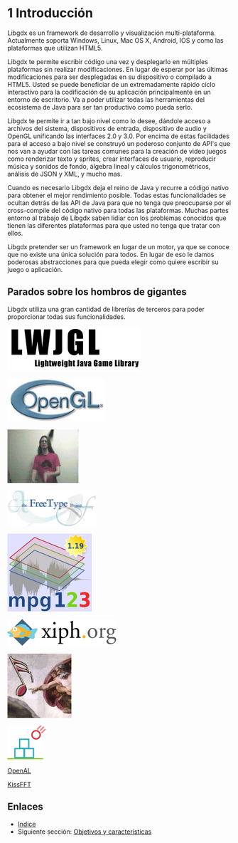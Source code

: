 # 1 Introducción

Libgdx es un framework de desarrollo y visualización multi-plataforma. Actualmente soporta Windows, Linux, Mac OS X, Android, IOS y como las plataformas que utilizan HTML5.

Libgdx te permite escribir código una vez y desplegarlo en múltiples plataformas sin realizar modificaciones. En lugar de esperar por las últimas modificaciones para ser desplegadas en su dispositivo o compilado a HTML5.
Usted se puede beneficiar de un extremadamente rápido ciclo interactivo para la codificación de su aplicación principalmente en un entorno de escritorio. Va a poder utilizar todas las herramientas del ecosistema de Java para ser tan productivo como pueda serlo.

Libgdx te permite ir a tan bajo nivel como lo desee, dándole acceso a archivos del sistema, dispositivos de entrada, dispositivo de audio y OpenGL unificando las interfaces 2.0 y 3.0.
Por encima de estas facilidades para el acceso a bajo nivel se construyó un poderoso conjunto de API's que nos van a ayudar con las tareas comunes para la creación de video juegos como renderizar texto y sprites, crear interfaces de usuario, reproducir música y sonidos de fondo, álgebra lineal y cálculos trigonométricos, análisis de JSON y XML, y mucho mas.

Cuando es necesario Libgdx deja el reino de Java y recurre a código nativo para obtener el mejor rendimiento posible. Todas estas funcionalidades se ocultan detrás de las API de Java para que no tenga que preocuparse por el cross-compile del código nativo para todas las plataformas.
Muchas partes entorno al trabajo de Libgdx saben lidiar con los problemas conocidos que tienen las diferentes plataformas para que usted no tenga que tratar con ellos.

Libgdx pretender ser un framework en lugar de un motor, ya que se conoce que no existe una única solución para todos. En lugar de eso le damos poderosas abstracciones para que pueda elegir como quiere escribir su juego o aplicación.

## Parados sobre los hombros de gigantes

Libgdx utiliza una gran cantidad de librerías de terceros para poder proporcionar todas sus funcionalidades.

[![LWJGL](./images/introduccion/libjgl.png)](http://www.lwjgl.org/)

[![OpenGL](./images/introduccion/opengl.jpe)](http://www.opengl.org/)

[![Nothing](./images/introduccion/nothing.gif)](http://nothings.org/)

[![FreeType](./images/introduccion/freetype.png)](http://www.freetype.org/)

[![Mpg123](./images/introduccion/mpg123.png)](http://www.mpg123.de/)

[![Vorbis](./images/introduccion/xiph.png)](http://www.xiph.org/vorbis)

[![SoundTouch](./images/introduccion/soundtouch.jpe)](http://www.surina.net/soundtouch)

[![box2d](./images/introduccion/box2d.gif)](http://www.box2d.org/)

[OpenAL](http://en.wikipedia.org/wiki/OpenAL)

[KissFFT](http://sourceforge.net/projects/kissfft)

## Enlaces

- [Indice](preface.md)
- Siguiente sección: [Objetivos y características](01.1.md)
